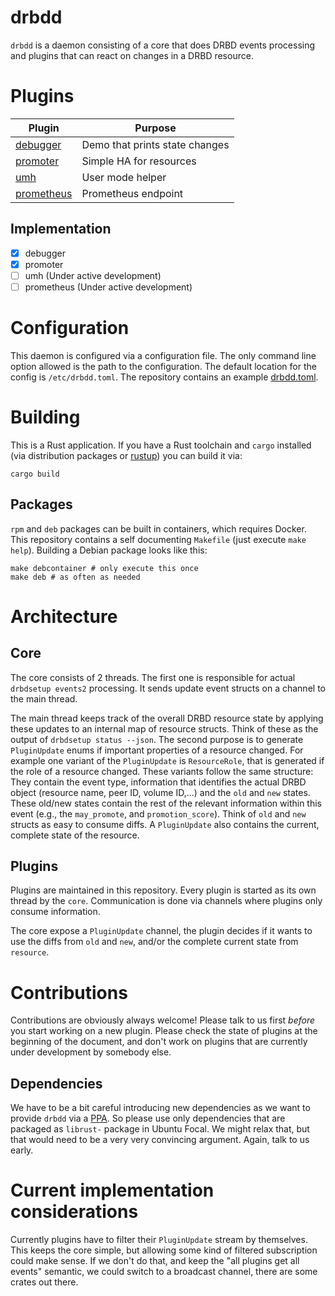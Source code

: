 # drbdd

`drbdd` is a daemon consisting of a core that does DRBD events processing and plugins that can react on
changes in a DRBD resource.

# Plugins

| Plugin                                   | Purpose                        |
| ---------------------------------------- | ------------------------------ |
| [debugger](./src/plugin/debugger.md)     | Demo that prints state changes |
| [promoter](./src/plugin/promoter.md)     | Simple HA for resources        |
| [umh](./src/plugin/umh.md)               | User mode helper               |
| [prometheus](./src/plugin/prometheus.md) | Prometheus endpoint            |

## Implementation
- [x] debugger
- [x] promoter
- [ ] umh (Under active development)
- [ ] prometheus (Under active development)

# Configuration
This daemon is configured via a configuration file. The only command line option allowed is the path to the
configuration. The default location for the config is `/etc/drbdd.toml`. The repository contains an example
[drbdd.toml](./example/drbdd.toml).

# Building

This is a Rust application. If you have a Rust toolchain and `cargo` installed (via distribution packages or
[rustup](https://rustup.sh)) you can build it via:

```
cargo build
```

## Packages

`rpm` and `deb` packages can be built in containers, which requires Docker. This repository contains a self
documenting `Makefile` (just execute `make help`). Building a Debian package looks like this:

```
make debcontainer # only execute this once
make deb # as often as needed
```

# Architecture

## Core

The core consists of 2 threads. The first one is responsible for actual `drbdsetup events2` processing. It
sends update event structs on a channel to the main thread.

The main thread keeps track of the overall DRBD resource state by applying these updates to an internal map of
resource structs. Think of these as the output of `drbdsetup status --json`. The second purpose is to generate
`PluginUpdate` enums if important properties of a resource changed. For example one variant of the
`PluginUpdate` is `ResourceRole`, that is generated if the role of a resource changed. These variants follow
the same structure: They contain the event type, information that identifies the actual DRBD object (resource
name, peer ID, volume ID,...) and the `old` and `new` states. These old/new states contain the rest of
the relevant information within this event (e.g., the `may_promote`, and `promotion_score`). Think of `old`
and `new` structs as easy to consume diffs. A `PluginUpdate` also contains the current, complete state of the
resource.

## Plugins

Plugins are maintained in this repository. Every plugin is started as its own thread by the `core`.
Communication is done via channels where plugins only consume information.

The core expose a `PluginUpdate` channel, the plugin decides if it wants to use the diffs from `old` and
`new`, and/or the complete current state from `resource`.

# Contributions

Contributions are obviously always welcome! Please talk to us first *before* you start working on a new
plugin. Please check the state of plugins at the beginning of the document, and don't work on plugins that are
currently under development by somebody else.

## Dependencies

We have to be a bit careful introducing new dependencies as we want to provide `drbdd` via a
[PPA](https://launchpad.net/~linbit/+archive/ubuntu/linbit-drbd9-stack). So please use only dependencies that
are packaged as `librust-` package in Ubuntu Focal. We might relax that, but that would need to be a very very
convincing argument. Again, talk to us early.

# Current implementation considerations
Currently plugins have to filter their `PluginUpdate` stream by themselves. This keeps the core simple, but
allowing some kind of filtered subscription could make sense. If we don't do that, and keep the "all plugins
get all events" semantic, we could switch to a broadcast channel, there are some crates out there.
